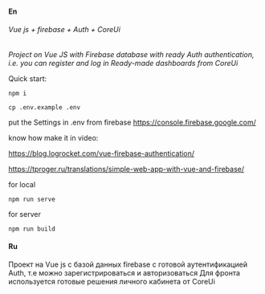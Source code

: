 #### **En**

###### Vue js + firebase + Auth + CoreUi

_Project on Vue JS with Firebase database with ready Auth authentication, i.e. you can register and log in
Ready-made dashboards from CoreUi_

Quick start:

`npm i`

`cp .env.example .env`

put the Settings in .env from firebase https://console.firebase.google.com/

know how make it in video:

https://blog.logrocket.com/vue-firebase-authentication/

https://tproger.ru/translations/simple-web-app-with-vue-and-firebase/

for local

`npm run serve`

for server

`npm run build`

#### **Ru**

Проект на Vue js с базой данных firebase с готовой аутентификацией Auth, т.е можно зарегистрироваться и авторизоваться
Для фронта используется готовые решения личного кабинета от CoreUi



